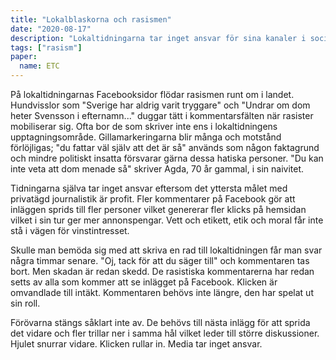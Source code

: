 ```yaml
---
title: "Lokalblaskorna och rasismen"
date: "2020-08-17"
description: "Lokaltidningarna tar inget ansvar för sina kanaler i social medier. Varför är det så?"
tags: ["rasism"]
paper:
  name: ETC
---
```


På lokaltidningarnas Facebooksidor flödar rasismen runt om i landet. Hundvisslor som "Sverige har aldrig varit tryggare" och "Undrar om dom heter Svensson i efternamn..." duggar tätt i kommentarsfälten när rasister mobiliserar sig. Ofta bor de som skriver inte ens i lokaltidningens upptagningsområde. Gillamarkeringarna blir många och motstånd förlöjligas; "du fattar väl själv att det är så" används som någon faktagrund och mindre politiskt insatta försvarar gärna dessa hatiska personer. "Du kan inte veta att dom menade så" skriver Agda, 70 år gammal, i sin naivitet.

Tidningarna själva tar inget ansvar eftersom det yttersta målet med privatägd journalistik är profit. Fler kommentarer på Facebook gör att inläggen sprids till fler personer vilket genererar fler klicks på hemsidan vilket i sin tur ger mer annonspengar. Vett och etikett, etik och moral får inte stå i vägen för vinstintresset.

Skulle man bemöda sig med att skriva en rad till lokaltidningen får man svar några timmar senare. "Oj, tack för att du säger till" och kommentaren tas bort. Men skadan är redan skedd. De rasistiska kommentarerna har redan setts av alla som kommer att se inlägget på Facebook. Klicken är omvandlade till intäkt. Kommentaren behövs inte längre, den har spelat ut sin roll.

Förövarna stängs såklart inte av. De behövs till nästa inlägg för att sprida det vidare och fler trillar ner i samma hål vilket leder till större diskussioner. Hjulet snurrar vidare. Klicken rullar in. Media tar inget ansvar.

